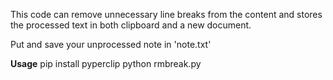 This code can remove unnecessary line breaks from the content and stores the processed text in both clipboard and a new document.

Put and save your unprocessed note in 'note.txt'

**Usage**
pip install pyperclip
python rmbreak.py
